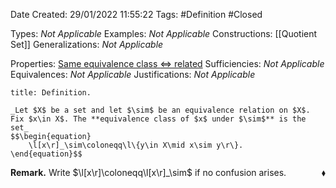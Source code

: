 <div class="topSpace"></div>

Date Created: 29/01/2022 11:55:22
Tags: #Definition #Closed 

Types: _Not Applicable_
Examples: _Not Applicable_
Constructions: [[Quotient Set]]
Generalizations: _Not Applicable_

Properties: [Same equivalence class $\Leftrightarrow$ related](Same%20equivalence%20class%20iff%20related.md)
Sufficiencies: _Not Applicable_
Equivalences: _Not Applicable_
Justifications: _Not Applicable_

``` ad-Definition
title: Definition.

_Let $X$ be a set and let $\sim$ be an equivalence relation on $X$. Fix $x\in X$. The **equivalence class of $x$ under $\sim$** is the set_
$$\begin{equation}
    \l[x\r]_\sim\coloneqq\l\{y\in X\mid x\sim y\r\}.
\end{equation}$$

```

**Remark.** Write $\l[x\r]\coloneqq\l[x\r]_\sim$ if no confusion arises.<span style="float:right;">$\blacklozenge$</span>
